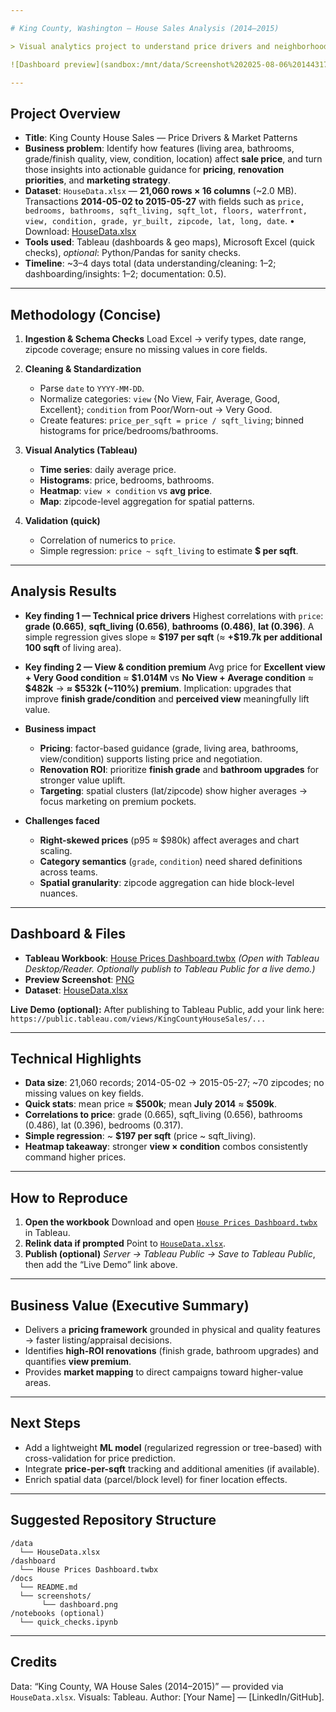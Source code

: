 ```yaml
---

# King County, Washington — House Sales Analysis (2014–2015)

> Visual analytics project to understand price drivers and neighborhood patterns for residential properties in King County, WA.

![Dashboard preview](sandbox:/mnt/data/Screenshot%202025-08-06%20144317.png)

---
```


## Project Overview

* **Title**: King County House Sales — Price Drivers & Market Patterns
* **Business problem**:
  Identify how features (living area, bathrooms, grade/finish quality, view, condition, location) affect **sale price**, and turn those insights into actionable guidance for **pricing**, **renovation priorities**, and **marketing strategy**.
* **Dataset**:
  `HouseData.xlsx` — **21,060 rows × 16 columns** (\~2.0 MB). Transactions **2014-05-02 to 2015-05-27** with fields such as `price, bedrooms, bathrooms, sqft_living, sqft_lot, floors, waterfront, view, condition, grade, yr_built, zipcode, lat, long, date`.
  • Download: [HouseData.xlsx](sandbox:/mnt/data/HouseData.xlsx)
* **Tools used**:
  Tableau (dashboards & geo maps), Microsoft Excel (quick checks), *optional*: Python/Pandas for sanity checks.
* **Timeline**: \~3–4 days total (data understanding/cleaning: 1–2; dashboarding/insights: 1–2; documentation: 0.5).

---

## Methodology (Concise)

1. **Ingestion & Schema Checks**
   Load Excel → verify types, date range, zipcode coverage; ensure no missing values in core fields.
2. **Cleaning & Standardization**

   * Parse `date` to `YYYY-MM-DD`.
   * Normalize categories: `view` {No View, Fair, Average, Good, Excellent}; `condition` from Poor/Worn-out → Very Good.
   * Create features: `price_per_sqft = price / sqft_living`; binned histograms for price/bedrooms/bathrooms.
3. **Visual Analytics (Tableau)**

   * **Time series**: daily average price.
   * **Histograms**: price, bedrooms, bathrooms.
   * **Heatmap**: `view × condition` vs **avg price**.
   * **Map**: zipcode-level aggregation for spatial patterns.
4. **Validation (quick)**

   * Correlation of numerics to `price`.
   * Simple regression: `price ~ sqft_living` to estimate **\$ per sqft**.

---

## Analysis Results

* **Key finding 1 — Technical price drivers**
  Highest correlations with `price`: **grade (0.665)**, **sqft\_living (0.656)**, **bathrooms (0.486)**, **lat (0.396)**.
  A simple regression gives slope ≈ **\$197 per sqft** (≈ **+\$19.7k per additional 100 sqft** of living area).

* **Key finding 2 — View & condition premium**
  Avg price for **Excellent view + Very Good condition** ≈ **\$1.014M** vs **No View + Average condition** ≈ **\$482k** → **≈ \$532k (\~110%) premium**.
  Implication: upgrades that improve **finish grade/condition** and **perceived view** meaningfully lift value.

* **Business impact**

  * **Pricing**: factor-based guidance (grade, living area, bathrooms, view/condition) supports listing price and negotiation.
  * **Renovation ROI**: prioritize **finish grade** and **bathroom upgrades** for stronger value uplift.
  * **Targeting**: spatial clusters (lat/zipcode) show higher averages → focus marketing on premium pockets.

* **Challenges faced**

  * **Right-skewed prices** (p95 ≈ \$980k) affect averages and chart scaling.
  * **Category semantics** (`grade`, `condition`) need shared definitions across teams.
  * **Spatial granularity**: zipcode aggregation can hide block-level nuances.

---

## Dashboard & Files

* **Tableau Workbook**: [House Prices Dashboard.twbx](sandbox:/mnt/data/House%20Prices%20Dashboard.twbx)
  *(Open with Tableau Desktop/Reader. Optionally publish to Tableau Public for a live demo.)*
* **Preview Screenshot**: [PNG](sandbox:/mnt/data/Screenshot%202025-08-06%20144317.png)
* **Dataset**: [HouseData.xlsx](sandbox:/mnt/data/HouseData.xlsx)

**Live Demo (optional):**
After publishing to Tableau Public, add your link here:
`https://public.tableau.com/views/KingCountyHouseSales/...`

---

## Technical Highlights

* **Data size**: 21,060 records; 2014-05-02 → 2015-05-27; \~70 zipcodes; no missing values on key fields.
* **Quick stats**: mean price ≈ **\$500k**; mean **July 2014** ≈ **\$509k**.
* **Correlations to price**: grade (0.665), sqft\_living (0.656), bathrooms (0.486), lat (0.396), bedrooms (0.317).
* **Simple regression**: \~ **\$197 per sqft** (price \~ sqft\_living).
* **Heatmap takeaway**: stronger **view × condition** combos consistently command higher prices.

---

## How to Reproduce

1. **Open the workbook**
   Download and open [`House Prices Dashboard.twbx`](sandbox:/mnt/data/House%20Prices%20Dashboard.twbx) in Tableau.
2. **Relink data if prompted**
   Point to [`HouseData.xlsx`](sandbox:/mnt/data/HouseData.xlsx).
3. **Publish (optional)**
   *Server → Tableau Public → Save to Tableau Public*, then add the “Live Demo” link above.

---

## Business Value (Executive Summary)

* Delivers a **pricing framework** grounded in physical and quality features → faster listing/appraisal decisions.
* Identifies **high-ROI renovations** (finish grade, bathroom upgrades) and quantifies **view premium**.
* Provides **market mapping** to direct campaigns toward higher-value areas.

---

## Next Steps

* Add a lightweight **ML model** (regularized regression or tree-based) with cross-validation for price prediction.
* Integrate **price-per-sqft** tracking and additional amenities (if available).
* Enrich spatial data (parcel/block level) for finer location effects.

---

## Suggested Repository Structure

```
/data
  └── HouseData.xlsx
/dashboard
  └── House Prices Dashboard.twbx
/docs
  └── README.md
  └── screenshots/
       └── dashboard.png
/notebooks (optional)
  └── quick_checks.ipynb
```

---

## Credits

Data: “King County, WA House Sales (2014–2015)” — provided via `HouseData.xlsx`.
Visuals: Tableau.
Author: \[Your Name] — \[LinkedIn/GitHub].
